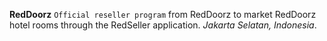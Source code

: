 **RedDoorz** `Official reseller program` from RedDoorz to market RedDoorz hotel rooms through the RedSeller application. *Jakarta Selatan, Indonesia*.
